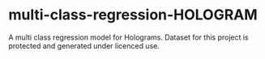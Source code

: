 # multi-class-regression-HOLOGRAM
A multi class regression model for Holograms.
Dataset for this project is protected and generated under licenced use.
